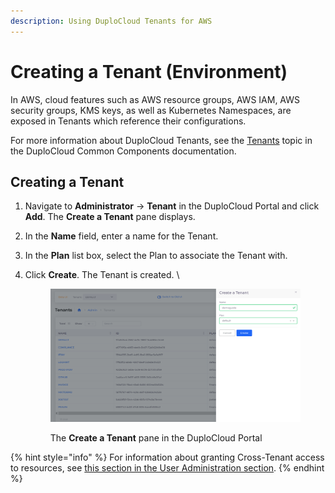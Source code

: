 ```yaml
---
description: Using DuploCloud Tenants for AWS
---
```


# Creating a Tenant (Environment)

In AWS, cloud features such as AWS resource groups, AWS IAM, AWS security groups, KMS keys, as well as Kubernetes Namespaces, are exposed in Tenants which reference their configurations.&#x20;

For more information about DuploCloud Tenants, see the [Tenants](../../../welcome-to-duplocloud/duplocloud-common-components/tenant.md) topic in the DuploCloud Common Components documentation.&#x20;

## Creating a Tenant <a href="#id-2-toc-title" id="id-2-toc-title"></a>

1. Navigate to **Administrator** -> **Tenant** in the DuploCloud Portal and click **Add**. The **Create a Tenant** pane displays.
2. In the **Name** field, enter a name for the Tenant.
3. In the **Plan** list box, select the Plan to associate the Tenant with.&#x20;
4.  Click **Create**. The Tenant is created. \


    <div align="left">

    <figure><img src="../../../.gitbook/assets/create a Tenant.png" alt=""><figcaption><p>The <strong>Create a Tenant</strong> pane in the DuploCloud Portal</p></figcaption></figure>

    </div>

{% hint style="info" %}
For information about granting Cross-Tenant access to resources, see [this section in the User Administration section](../../../user-administration/access-control/tenant-access/cross-tenant-access.md).&#x20;
{% endhint %}
